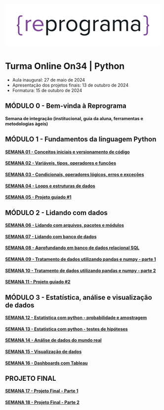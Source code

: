 <h1 align="center">
  <img src="assets/reprograma-fundos-claros.png" alt="logo reprograma" width="500">
</h1>

# Turma Online On34 | Python 
* Aula inaugural: 27 de maio de 2024
* Apresentação dos projetos finais: 13 de outubro de 2024
* Formatura: 15 de outubro de 2024

## MÓDULO 0 - Bem-vinda à Reprograma
#### Semana de integração (institucional, guia da aluna, ferramentas e metodologias àgeis)

## MÓDULO 1 - Fundamentos da linguagem Python
#### [SEMANA 01 - Conceitos iniciais e versionamento de código](https://github.com/reprograma/on34-python-s01-conceitos-iniciais)
#### [SEMANA 02 - Variáveis, tipos, operadores e funções](https://github.com/reprograma/on34-python-s04-logica-I)
#### [SEMANA 03 - Condicionais, operadores lógicos, erros e exceções](https://github.com/reprograma/on34-python-s04-logica-II)
#### [SEMANA 04 - Loops e estruturas de dados](https://github.com/reprograma/on34-python-s04-logica-III)
#### [SEMANA 05 - Projeto guiado #1](https://github.com/reprograma/on34-python-s05-projeto-guiado-I)

## MÓDULO 2 - Lidando com dados
#### [SEMANA 06 - Lidando com arquivos, pacotes e módulos](https://github.com/reprograma/on34-python-s06-arquivos-pacotes-modulos)
#### [SEMANA 07 - Lidando com banco de dados](https://github.com/reprograma/on34-python-s07-banco-de-dados-I)
#### [SEMANA 08 - Aprofundando em banco de dados relacional SQL ](https://github.com/reprograma/on34-python-s08-banco-de-dados-II)
#### [SEMANA 09 - Tratamento de dados utilizando pandas e numpy - parte 1](https://github.com/reprograma/on34-python-s09-pandas-numpy-I)
#### [SEMANA 10 - Tratamento de dados utilizando pandas e numpy - parte 2](https://github.com/reprograma/on34-python-s10-pandas-numpy-II)
#### [SEMANA 11 - Projeto guiado #2](https://github.com/reprograma/on34-python-s11-projeto-guiado-II)

## MÓDULO 3 - Estatística, análise e visualização de dados
#### [SEMANA 12 - Estatistica com python - probabilidade e amostragem](https://github.com/reprograma/on34-python-s12-estatistica-I)
#### [SEMANA 13 - Estatistica com python - testes de hipóteses](https://github.com/reprograma/on34-python-s13-estatistica-II)
#### [SEMANA 14 - Análise de dados do mundo real](https://github.com/reprograma/on34-python-s14-analise-de-dados)
#### [SEMANA 15 - Visualização de dados](https://github.com/reprograma/on34-python-s15-visualizacao-de-dados)
#### [SEMANA 16 - Dashboards com Tableau](https://github.com/reprograma/on34-python-s16-dashboard-tableau)

## PROJETO FINAL
#### [SEMANA 17 - Projeto Final - Parte 1](https://github.com/reprograma/on34-python-s17-projeto-final-I)
#### [SEMANA 18 - Projeto Final - Parte 2](https://github.com/reprograma/on34-python-s17-projeto-final-II)
